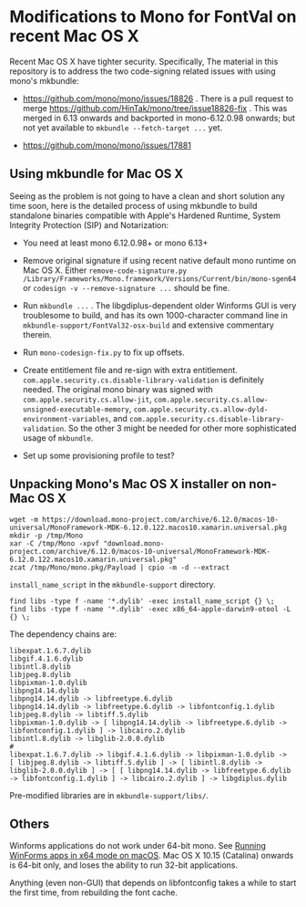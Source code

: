 # Modifications to Mono for FontVal on recent Mac OS X

Recent Mac OS X have tighter security. Specifically, The material in this repository is to address the two code-signing related issues with using
mono's mkbundle:

- https://github.com/mono/mono/issues/18826 . There is a pull request to merge https://github.com/HinTak/mono/tree/issue18826-fix . This was merged
in 6.13 onwards and backported in mono-6.12.0.98 onwards; but not yet available to `mkbundle --fetch-target ...` yet.

- https://github.com/mono/mono/issues/17881

## Using mkbundle for Mac OS X

Seeing as the problem is not going to have a clean and short solution any time soon, here is the detailed process of using mkbundle
to build standalone binaries compatible with Apple's Hardened Runtime, System Integrity Protection (SIP) and Notarization:

- You need at least mono 6.12.0.98+ or mono 6.13+

- Remove original signature if using recent native default mono runtime on Mac OS X. Either
`remove-code-signature.py /Library/Frameworks/Mono.framework/Versions/Current/bin/mono-sgen64` or `codesign -v --remove-signature ...` should be fine.

- Run `mkbundle ...` . The libgdiplus-dependent older Winforms GUI is very troublesome to build, and has its own
1000-character command line in `mkbundle-support/FontVal32-osx-build` and extensive commentary therein.

- Run `mono-codesign-fix.py` to fix up offsets.

- Create entitlement file and re-sign with extra entitlement. `com.apple.security.cs.disable-library-validation` is definitely needed.
The original mono binary was signed with
`com.apple.security.cs.allow-jit`,
`com.apple.security.cs.allow-unsigned-executable-memory`,
`com.apple.security.cs.allow-dyld-environment-variables`,
and
`com.apple.security.cs.disable-library-validation`. So the other 3 might be needed for other more sophisticated usage of `mkbundle`.

- Set up some provisioning profile to test?

## Unpacking Mono's Mac OS X installer on non-Mac OS X

```
wget -m https://download.mono-project.com/archive/6.12.0/macos-10-universal/MonoFramework-MDK-6.12.0.122.macos10.xamarin.universal.pkg
mkdir -p /tmp/Mono
xar -C /tmp/Mono -xpvf "download.mono-project.com/archive/6.12.0/macos-10-universal/MonoFramework-MDK-6.12.0.122.macos10.xamarin.universal.pkg"
zcat /tmp/Mono/mono.pkg/Payload | cpio -m -d --extract
```

`install_name_script` in the `mkbundle-support` directory.


```
find libs -type f -name '*.dylib' -exec install_name_script {} \;
find libs -type f -name '*.dylib' -exec x86_64-apple-darwin9-otool -L {} \;
```

The dependency chains are:

```
libexpat.1.6.7.dylib
libgif.4.1.6.dylib
libintl.8.dylib
libjpeg.8.dylib
libpixman-1.0.dylib
libpng14.14.dylib
libpng14.14.dylib -> libfreetype.6.dylib
libpng14.14.dylib -> libfreetype.6.dylib -> libfontconfig.1.dylib
libjpeg.8.dylib -> libtiff.5.dylib
libpixman-1.0.dylib -> [ libpng14.14.dylib -> libfreetype.6.dylib -> libfontconfig.1.dylib ] -> libcairo.2.dylib
libintl.8.dylib -> libglib-2.0.0.dylib
#
libexpat.1.6.7.dylib -> libgif.4.1.6.dylib -> libpixman-1.0.dylib ->
[ libjpeg.8.dylib -> libtiff.5.dylib ] -> [ libintl.8.dylib -> libglib-2.0.0.dylib ] -> [ [ libpng14.14.dylib -> libfreetype.6.dylib -> libfontconfig.1.dylib ] -> libcairo.2.dylib ] -> libgdiplus.dylib
```

Pre-modified libraries are in `mkbundle-support/libs/`.

## Others

Winforms applications do not work under 64-bit mono. See [Running WinForms apps in x64 mode on macOS](https://github.com/mono/mono/issues/6701).
Mac OS X 10.15 (Catalina) onwards is 64-bit only, and loses the ability to run 32-bit applications.

Anything (even non-GUI) that depends on libfontconfig takes a while to start the first time, from rebuilding the font cache.

